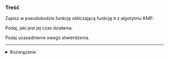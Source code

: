 ### Treść
Zapisz w pseudokodzie funkcję obliczającą funkcję π z algotytmu KMP. 

Podaj, jaki jest jej czas działania. 

Podaj uzasadnienie swego stwierdzenia.

------
<details><summary>Rozwiązanie</summary>
    
```python
def compute-π(P):
    m = P.length
    k = 0
    for q in range(2..m):
        while k>0 and P[q] != P[k+1]: 
            k = π[k]
        if P[q] == P[k+1]:
            k = k + 1
        π[q] = k
```
Pętla while podczas pracy algorytmu wykona łącznie maksymalnie O(m) operacji i jest to pesymistyczna złożoność, bo tylko podczas przechodzenia przez bardzo powtarzalny ciąg i natrafiając pod jego koniec na niezgodność możemy wykonać ilość operacji bliską O(m. Przykładowo dla P = aaaaaaaaaaaaaaaaaaaaaaaaaaaaaaaaaaaaac, będziemy 'skakali' od a najbardziej po prawej do tego najbardziej na lewo o 1 indeks tablicy π, co da nam właśnie O(m).

Poza tym mamy stałą ilość operacji w pętli for, co daje O(m).

Stąd cała złożoność funkcji jest O(m).
<p>
    
